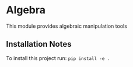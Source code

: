 Algebra
=======

This module provides algebraic manipulation tools


Installation Notes
------------------

To install this project run: ```pip install -e .```
